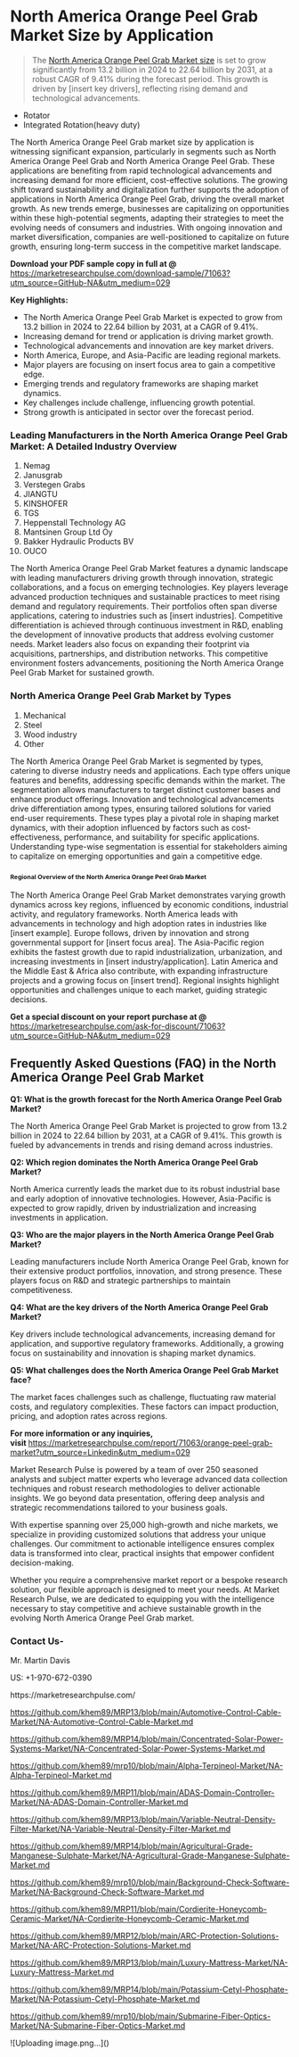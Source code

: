 <h1>North America Orange Peel Grab Market&nbsp;Size by Application</h1><blockquote><p>The <a href="https://marketresearchpulse.com/download-sample/71063?utm_source=GitHub-NA&amp;utm_medium=029">North America Orange Peel Grab Market size</a> is set to grow significantly from 13.2 billion in 2024 to 22.64 billion by 2031, at a robust CAGR of 9.41% during the forecast period. This growth is driven by [insert key drivers], reflecting rising demand and technological advancements.</p></blockquote><ul><li>Rotator <li> Integrated Rotation(heavy duty)</li></ul><p>The North America Orange Peel Grab market size by application is witnessing significant expansion, particularly in segments such as North America Orange Peel Grab and North America Orange Peel Grab. These applications are benefiting from rapid technological advancements and increasing demand for more efficient, cost-effective solutions. The growing shift toward sustainability and digitalization further supports the adoption of applications in North America Orange Peel Grab, driving the overall market growth. As new trends emerge, businesses are capitalizing on opportunities within these high-potential segments, adapting their strategies to meet the evolving needs of consumers and industries. With ongoing innovation and market diversification, companies are well-positioned to capitalize on future growth, ensuring long-term success in the competitive market landscape.</p><p><strong>Download your PDF sample copy in full at @ </strong><a href="https://marketresearchpulse.com/download-sample/71063?utm_source=GitHub-NA&amp;utm_medium=029">https://marketresearchpulse.com/download-sample/71063?utm_source=GitHub-NA&amp;utm_medium=029</a></p><p><strong>Key Highlights: </strong></p><ul><li>The North America Orange Peel Grab Market is expected to grow from 13.2 billion in 2024 to 22.64 billion by 2031, at a CAGR of 9.41%.</li><li>Increasing demand for trend or application is driving market growth.</li><li>Technological advancements and innovation are key market drivers.</li><li>North America, Europe, and Asia-Pacific are leading regional markets.</li><li>Major players are focusing on insert focus area to gain a competitive edge.</li><li>Emerging trends and regulatory frameworks are shaping market dynamics.</li><li>Key challenges include challenge, influencing growth potential.</li><li>Strong growth is anticipated in sector over the forecast period.</li></ul><h3>Leading Manufacturers in the North America Orange Peel Grab Market: A Detailed Industry Overview</h3><ol><li>Nemag</li><li>Janusgrab</li><li>Verstegen Grabs</li><li>JIANGTU</li><li>KINSHOFER</li><li>TGS</li><li>Heppenstall Technology AG</li><li>Mantsinen Group Ltd Oy</li><li>Bakker Hydraulic Products BV</li><li>OUCO</li></ol><div class="flex max-w-full flex-col flex-grow"><div class="min-h-8 text-message flex w-full flex-col items-end gap-2 whitespace-normal break-words [.text-message+&amp;]:mt-5" dir="auto" data-message-author-role="assistant" data-message-id="fd8432e4-4910-450d-b182-61b7bfb0a01f" data-message-model-slug="gpt-4o"><div class="flex w-full flex-col gap-1 empty:hidden first:pt-[3px]"><div class="markdown prose w-full break-words dark:prose-invert light"><p>The North America Orange Peel Grab Market features a dynamic landscape with leading manufacturers driving growth through innovation, strategic collaborations, and a focus on emerging technologies. Key players leverage advanced production techniques and sustainable practices to meet rising demand and regulatory requirements. Their portfolios often span diverse applications, catering to industries such as [insert industries]. Competitive differentiation is achieved through continuous investment in R&amp;D, enabling the development of innovative products that address evolving customer needs. Market leaders also focus on expanding their footprint via acquisitions, partnerships, and distribution networks. This competitive environment fosters advancements, positioning the North America Orange Peel Grab Market for sustained growth.</p></div></div></div></div><h3>North America Orange Peel Grab Market by Types</h3><ol><li>Mechanical <li> Steel <li> Wood industry <li> Other</li></ol><div class="flex max-w-full flex-col flex-grow"><div class="min-h-8 text-message flex w-full flex-col items-end gap-2 whitespace-normal break-words [.text-message+&amp;]:mt-5" dir="auto" data-message-author-role="assistant" data-message-id="084470be-0bb7-4664-bddf-5156b4f41249" data-message-model-slug="gpt-4o-mini"><div class="flex w-full flex-col gap-1 empty:hidden first:pt-[3px]"><div class="markdown prose w-full break-words dark:prose-invert light"><p>The North America Orange Peel Grab Market is segmented by types, catering to diverse industry needs and applications. Each type offers unique features and benefits, addressing specific demands within the market. The segmentation allows manufacturers to target distinct customer bases and enhance product offerings. Innovation and technological advancements drive differentiation among types, ensuring tailored solutions for varied end-user requirements. These types play a pivotal role in shaping market dynamics, with their adoption influenced by factors such as cost-effectiveness, performance, and suitability for specific applications. Understanding type-wise segmentation is essential for stakeholders aiming to capitalize on emerging opportunities and gain a competitive edge.</p></div></div></div></div><h3><span style="font-size: 11px;">Regional Overview of the North America Orange Peel Grab Market</span></h3><div class="flex max-w-full flex-col flex-grow"><div class="min-h-8 text-message flex w-full flex-col items-end gap-2 whitespace-normal break-words [.text-message+&amp;]:mt-5" dir="auto" data-message-author-role="assistant" data-message-id="e9038762-ce64-4e30-91c9-9bd413514231" data-message-model-slug="gpt-4o-mini"><div class="flex w-full flex-col gap-1 empty:hidden first:pt-[3px]"><div class="markdown prose w-full break-words dark:prose-invert light"><p>The North America Orange Peel Grab Market demonstrates varying growth dynamics across key regions, influenced by economic conditions, industrial activity, and regulatory frameworks. North America leads with advancements in technology and high adoption rates in industries like [insert example]. Europe follows, driven by innovation and strong governmental support for [insert focus area]. The Asia-Pacific region exhibits the fastest growth due to rapid industrialization, urbanization, and increasing investments in [insert industry/application]. Latin America and the Middle East &amp; Africa also contribute, with expanding infrastructure projects and a growing focus on [insert trend]. Regional insights highlight opportunities and challenges unique to each market, guiding strategic decisions.</p></div></div></div></div><p><strong>Get a special discount on your report purchase at @ </strong><a href="https://marketresearchpulse.com/ask-for-discount/71063?utm_source=GitHub-NA&amp;utm_medium=029">https://marketresearchpulse.com/ask-for-discount/71063?utm_source=GitHub-NA&amp;utm_medium=029</a></p><h2>Frequently Asked Questions (FAQ) in the North America Orange Peel Grab Market</h2><p><strong>Q1: What is the growth forecast for the North America Orange Peel Grab Market?</strong></p><p>The North America Orange Peel Grab Market is projected to grow from 13.2 billion in 2024 to 22.64 billion by 2031, at a CAGR of 9.41%. This growth is fueled by advancements in trends and rising demand across industries.</p><p><strong>Q2: Which region dominates the North America Orange Peel Grab Market?</strong></p><p>North America currently leads the market due to its robust industrial base and early adoption of innovative technologies. However, Asia-Pacific is expected to grow rapidly, driven by industrialization and increasing investments in application.</p><p><strong>Q3: Who are the major players in the North America Orange Peel Grab Market?</strong></p><p>Leading manufacturers include North America Orange Peel Grab, known for their extensive product portfolios, innovation, and strong presence. These players focus on R&amp;D and strategic partnerships to maintain competitiveness.</p><p><strong>Q4: What are the key drivers of the North America Orange Peel Grab Market?</strong></p><p>Key drivers include technological advancements, increasing demand for application, and supportive regulatory frameworks. Additionally, a growing focus on sustainability and innovation is shaping market dynamics.</p><p><strong>Q5: What challenges does the North America Orange Peel Grab Market face?</strong></p><p>The market faces challenges such as challenge, fluctuating raw material costs, and regulatory complexities. These factors can impact production, pricing, and adoption rates across regions.</p><p><strong>For more information or any inquiries, visit&nbsp;</strong><a href="https://marketresearchpulse.com/report/71063/orange-peel-grab-market?utm_source=Linkedin&utm_medium=029">https://marketresearchpulse.com/report/71063/orange-peel-grab-market?utm_source=Linkedin&utm_medium=029</a></p><p>Market Research Pulse is powered by a team of over 250 seasoned analysts and subject matter experts who leverage advanced data collection techniques and robust research methodologies to deliver actionable insights. We go beyond data presentation, offering deep analysis and strategic recommendations tailored to your business goals.</p><p>With expertise spanning over 25,000 high-growth and niche markets, we specialize in providing customized solutions that address your unique challenges. Our commitment to actionable intelligence ensures complex data is transformed into clear, practical insights that empower confident decision-making.</p><p>Whether you require a comprehensive market report or a bespoke research solution, our flexible approach is designed to meet your needs. At Market Research Pulse, we are dedicated to equipping you with the intelligence necessary to stay competitive and achieve sustainable growth in the evolving North America Orange Peel Grab market.</p><h3><strong>Contact Us-</strong></h3><p>Mr. Martin Davis</p><p>US: +1-970-672-0390</p><p>https://marketresearchpulse.com/</p><p><a href="https://github.com/khem89/MRP13/blob/main/Automotive-Control-Cable-Market/NA-Automotive-Control-Cable-Market.md">https://github.com/khem89/MRP13/blob/main/Automotive-Control-Cable-Market/NA-Automotive-Control-Cable-Market.md</a></p><p><a href="https://github.com/khem89/MRP14/blob/main/Concentrated-Solar-Power-Systems-Market/NA-Concentrated-Solar-Power-Systems-Market.md">https://github.com/khem89/MRP14/blob/main/Concentrated-Solar-Power-Systems-Market/NA-Concentrated-Solar-Power-Systems-Market.md</a></p><p><a href="https://github.com/khem89/mrp10/blob/main/Alpha-Terpineol-Market/NA-Alpha-Terpineol-Market.md">https://github.com/khem89/mrp10/blob/main/Alpha-Terpineol-Market/NA-Alpha-Terpineol-Market.md</a></p><p><a href="https://github.com/khem89/MRP11/blob/main/ADAS-Domain-Controller-Market/NA-ADAS-Domain-Controller-Market.md">https://github.com/khem89/MRP11/blob/main/ADAS-Domain-Controller-Market/NA-ADAS-Domain-Controller-Market.md</a></p><p><a href="https://github.com/khem89/MRP13/blob/main/Variable-Neutral-Density-Filter-Market/NA-Variable-Neutral-Density-Filter-Market.md">https://github.com/khem89/MRP13/blob/main/Variable-Neutral-Density-Filter-Market/NA-Variable-Neutral-Density-Filter-Market.md</a></p><p><a href="https://github.com/khem89/MRP14/blob/main/Agricultural-Grade-Manganese-Sulphate-Market/NA-Agricultural-Grade-Manganese-Sulphate-Market.md">https://github.com/khem89/MRP14/blob/main/Agricultural-Grade-Manganese-Sulphate-Market/NA-Agricultural-Grade-Manganese-Sulphate-Market.md</a></p><p><a href="https://github.com/khem89/mrp10/blob/main/Background-Check-Software-Market/NA-Background-Check-Software-Market.md">https://github.com/khem89/mrp10/blob/main/Background-Check-Software-Market/NA-Background-Check-Software-Market.md</a></p><p><a href="https://github.com/khem89/MRP11/blob/main/Cordierite-Honeycomb-Ceramic-Market/NA-Cordierite-Honeycomb-Ceramic-Market.md">https://github.com/khem89/MRP11/blob/main/Cordierite-Honeycomb-Ceramic-Market/NA-Cordierite-Honeycomb-Ceramic-Market.md</a></p><p><a href="https://github.com/khem89/MRP12/blob/main/ARC-Protection-Solutions-Market/NA-ARC-Protection-Solutions-Market.md">https://github.com/khem89/MRP12/blob/main/ARC-Protection-Solutions-Market/NA-ARC-Protection-Solutions-Market.md</a></p><p><a href="https://github.com/khem89/MRP13/blob/main/Luxury-Mattress-Market/NA-Luxury-Mattress-Market.md">https://github.com/khem89/MRP13/blob/main/Luxury-Mattress-Market/NA-Luxury-Mattress-Market.md</a></p><p><a href="https://github.com/khem89/MRP14/blob/main/Potassium-Cetyl-Phosphate-Market/NA-Potassium-Cetyl-Phosphate-Market.md">https://github.com/khem89/MRP14/blob/main/Potassium-Cetyl-Phosphate-Market/NA-Potassium-Cetyl-Phosphate-Market.md</a></p><p><a href="https://github.com/khem89/mrp10/blob/main/Submarine-Fiber-Optics-Market/NA-Submarine-Fiber-Optics-Market.md">https://github.com/khem89/mrp10/blob/main/Submarine-Fiber-Optics-Market/NA-Submarine-Fiber-Optics-Market.md</a></p>
![Uploading image.png…]()
